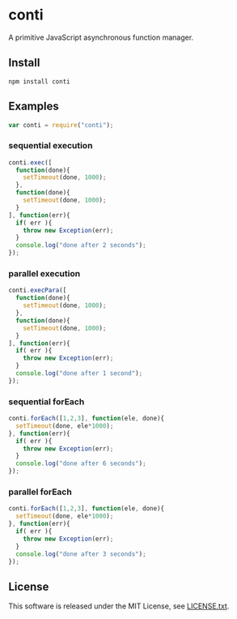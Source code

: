# conti

A primitive JavaScript asynchronous function manager.

## Install

```
npm install conti
```

## Examples

```javascript
var conti = require("conti");
```

### sequential execution
```javascript
conti.exec([
  function(done){
    setTimeout(done, 1000);
  },
  function(done){
    setTimeout(done, 1000);
  }
], function(err){
  if( err ){
    throw new Exception(err);
  }
  console.log("done after 2 seconds");
});
```

### parallel execution
```javascript
conti.execPara([
  function(done){
    setTimeout(done, 1000);
  },
  function(done){
    setTimeout(done, 1000);
  }
], function(err){
  if( err ){
    throw new Exception(err);
  }
  console.log("done after 1 second");
});
```

### sequential forEach
```javascript
conti.forEach([1,2,3], function(ele, done){
  setTimeout(done, ele*1000);
}, function(err){
  if( err ){
    throw new Exception(err);
  }
  console.log("done after 6 seconds");
});
```

### parallel forEach
```javascript
conti.forEach([1,2,3], function(ele, done){
  setTimeout(done, ele*1000);
}, function(err){
  if( err ){
    throw new Exception(err);
  }
  console.log("done after 3 seconds");
});
```

## License
This software is released under the MIT License, see [LICENSE.txt](LICENSE.txt).
